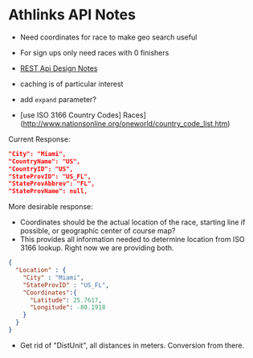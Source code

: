 # Athlinks API Notes
- Need coordinates for race to make geo search useful
- For sign ups only need races with 0 finishers

- [REST Api Design Notes](http://www.vinaysahni.com/best-practices-for-a-pragmatic-restful-api#caching)
 - caching is of particular interest

- add `expand` parameter?

- [use ISO 3166 Country Codes] Races](http://www.nationsonline.org/oneworld/country_code_list.htm)

Current Response:
```json
"City": "Miami",
"CountryName": "US",
"CountryID": "US",
"StateProvID": "US_FL",
"StateProvAbbrev": "FL",
"StateProvName": null,
```

More desirable response:
- Coordinates should be the actual location of the race, starting line if possible, or geographic center of course map?
- This provides all information needed to determine location from ISO 3166 lookup.  Right now we are providing both.

```json
{
  "Location" : {
    "City" : "Miami",
    "StateProvID" : "US_FL",
    "Coordinates":{
      "Latitude": 25.7617,
      "Longitude": -80.1918
    }
  }
}
```
- Get rid of "DistUnit", all distances in meters.  Conversion from there.
